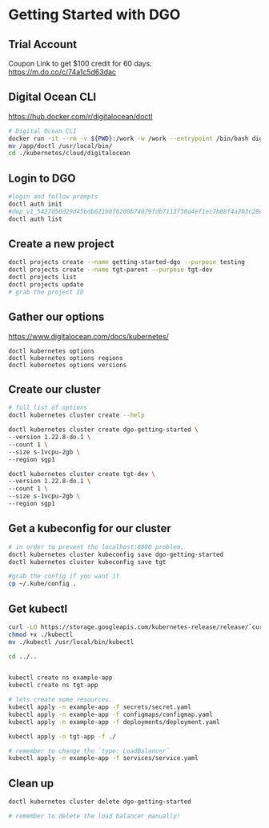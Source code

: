 # Getting Started with DGO

## Trial Account

Coupon Link to get $100 credit for 60 days: <br/>
<https://m.do.co/c/74a1c5d63dac>

## Digital Ocean CLI

<https://hub.docker.com/r/digitalocean/doctl>

```bash
# Digital Ocean CLI
docker run -it --rm -v ${PWD}:/work -w /work --entrypoint /bin/bash digitalocean/doctl:1.45.0
mv /app/doctl /usr/local/bin/
cd ./kubernetes/cloud/digitalocean

```

## Login to DGO

```bash
#login and follow prompts
doctl auth init
#dop_v1_5427d50d29d45bdb621b0f62d0b74079fdb7113f30a4ef1ec7b08f4a203c28e9
doctl auth list

```

## Create a new project

```bash
doctl projects create --name getting-started-dgo --purpose testing
doctl projects create --name tgt-parent --purpose tgt-dev
doctl projects list
doctl projects update
# grab the project ID
```

## Gather our options

<https://www.digitalocean.com/docs/kubernetes/>

```docker
doctl kubernetes options
doctl kubernetes options regions
doctl kubernetes options versions

```

## Create our cluster

```bash
# full list of options
doctl kubernetes cluster create --help

doctl kubernetes cluster create dgo-getting-started \
--version 1.22.8-do.1 \
--count 1 \
--size s-1vcpu-2gb \
--region sgp1

doctl kubernetes cluster create tgt-dev \
--version 1.22.8-do.1 \
--count 1 \
--size s-1vcpu-2gb \
--region sgp1

```

## Get a kubeconfig for our cluster

```bash
# in order to prevent the localhost:8080 problem.
doctl kubernetes cluster kubeconfig save dgo-getting-started
doctl kubernetes cluster kubeconfig save tgt

#grab the config if you want it
cp ~/.kube/config .

```

## Get kubectl

```bash
curl -LO https://storage.googleapis.com/kubernetes-release/release/`curl -s https://storage.googleapis.com/kubernetes-release/release/stable.txt`/bin/linux/amd64/kubectl
chmod +x ./kubectl
mv ./kubectl /usr/local/bin/kubectl

cd ../..


kubectl create ns example-app
kubectl create ns tgt-app

# lets create some resources.
kubectl apply -n example-app -f secrets/secret.yaml
kubectl apply -n example-app -f configmaps/configmap.yaml
kubectl apply -n example-app -f deployments/deployment.yaml

kubectl apply -n tgt-app -f ./

# remember to change the `type: LoadBalancer`
kubectl apply -n example-app -f services/service.yaml

```

## Clean up

```bash
doctl kubernetes cluster delete dgo-getting-started

# remember to delete the load balancer manually!
```
